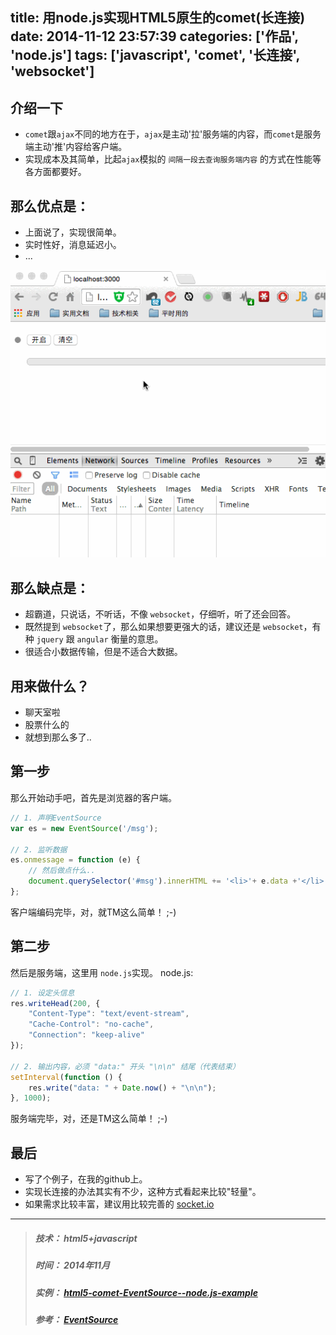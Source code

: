 title: 用node.js实现HTML5原生的comet(长连接)
date: 2014-11-12 23:57:39
categories: ['作品', 'node.js']
tags: ['javascript', 'comet', '长连接', 'websocket']
---

## 介绍一下
* `comet`跟`ajax`不同的地方在于，`ajax`是主动'拉'服务端的内容，而`comet`是服务端主动'推'内容给客户端。
* 实现成本及其简单，比起`ajax`模拟的 `间隔一段去查询服务端内容` 的方式在性能等各方面都要好。

## 那么优点是：
* 上面说了，实现很简单。
* 实时性好，消息延迟小。
* ...

![demo](/images/comet-demo.gif)

<!-- more -->

## 那么缺点是：
* 超霸道，只说话，不听话，不像 `websocket`，仔细听，听了还会回答。
* 既然提到 `websocket`了，那么如果想要更强大的话，建议还是 `websocket`，有种 `jquery` 跟 `angular` 衡量的意思。
* 很适合小数据传输，但是不适合大数据。

## 用来做什么？
* 聊天室啦
* 股票什么的
* 就想到那么多了..


## 第一步
那么开始动手吧，首先是浏览器的客户端。
```javascript
// 1. 声明EventSource
var es = new EventSource('/msg');

// 2. 监听数据
es.onmessage = function (e) {
    // 然后做点什么..
    document.querySelector('#msg').innerHTML += '<li>'+ e.data +'</li>'
};
```

客户端编码完毕，对，就TM这么简单！ ;-)

## 第二步
然后是服务端，这里用 `node.js`实现。
node.js:
```javascript
// 1. 设定头信息
res.writeHead(200, {
    "Content-Type": "text/event-stream",
    "Cache-Control": "no-cache",
    "Connection": "keep-alive"
});

// 2. 输出内容，必须 "data:" 开头 "\n\n" 结尾（代表结束）
setInterval(function () {
    res.write("data: " + Date.now() + "\n\n");
}, 1000);
```
服务端完毕，对，还是TM这么简单！ ;-)


## 最后
* 写了个例子，在我的github上。
* 实现长连接的办法其实有不少，这种方式看起来比较"轻量"。
* 如果需求比较丰富，建议用比较完善的 [socket.io](http://socket.io/)


---
> ##### 技术： html5+javascript
> ##### 时间： 2014年11月
> ##### 实例： [html5-comet-EventSource--node.js-example](https://github.com/think2011/html5-comet-EventSource--node.js-example)
> ##### 参考： [EventSource](https://developer.mozilla.org/zh-CN/docs/Server-sent_events/EventSource)
